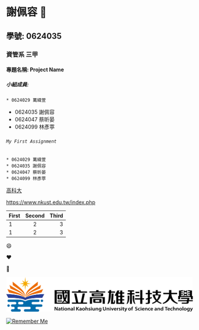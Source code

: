 # 謝佩容 :yellow_heart:

## 學號: 0624035

### 資管系 三甲

#### 專題名稱: Project Name

##### 小組成員:
`* 0624029 萬緯萱`
* 0624035 謝佩容
* 0624047 蔡昕晏
* 0624099 林彥葶

###### `My First Assignment`


```
* 0624029 萬緯萱
* 0624035 謝佩容
* 0624047 蔡昕晏
* 0624099 林彥葶
```

[高科大](https://www.nkust.edu.tw/index.php)

<https://www.nkust.edu.tw/index.php>

| First | Second | Third |
|:------|:------:|------:|
|1 | 2 | 3   |
|1 | 2 | 3   |

:smile:

:heart:

:hamster:

![NKUST](nkust.png "第一科大logo")

[![Remember Me](https://img.youtube.com/vi/_6eNDaHYDd8/0.jpg)](https://www.youtube.com/watch?v=_6eNDaHYDd8 "Remember Me")
